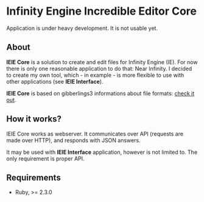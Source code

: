 # Infinity Engine Incredible Editor Core

Application is under heavy development. It is not usable yet.

## About

**IEIE Core** is a solution to create and edit files for Infinity Engine (IE).
For now there is only one reasonable application to do that: Near Infinity. 
I decided to create my own tool, which - in example - is more flexible to use with other applications (see **IEIE Interface**).

**IEIE Core** is based on gibberlings3 informations about file formats: [check it out](http://gibberlings3.net/iesdp/file_formats/index.htm).

## How it works?

IEIE Core works as webserver. It communicates over API (requests are made over HTTP), and responds with JSON answers.

It may be used with **IEIE Interface** application, however is not limited to. The only requirement is proper API.

## Requirements

* Ruby, >= 2.3.0

